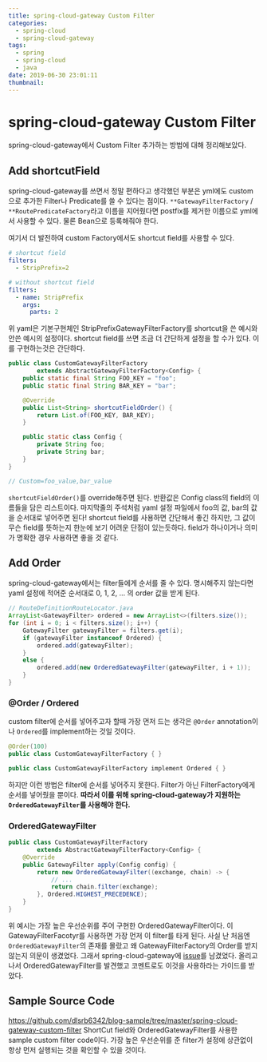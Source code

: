 ```yaml
---
title: spring-cloud-gateway Custom Filter
categories:
  - spring-cloud
  - spring-cloud-gateway
tags:
  - spring
  - spring-cloud
  - java
date: 2019-06-30 23:01:11
thumbnail:
---
```


# spring-cloud-gateway Custom Filter

spring-cloud-gateway에서 Custom Filter 추가하는 방법에 대해 정리해보았다.

## Add shortcutField
spring-cloud-gateway를 쓰면서 정말 편하다고 생각했던 부분은 yml에도 custom으로 추가한 Filter나 Predicate를 쓸 수 있다는 점이다.
`**GatewayFilterFactory` / `**RoutePredicateFactory`라고 이름을 지어줬다면 postfix를 제거한 이름으로 yml에서 사용할 수 있다. 물론 Bean으로 등록해줘야 한다.

여기서 더 발전하여 custom Factory에서도 shortcut field를 사용할 수 있다.
```yaml
# shortcut field
filters:
  - StripPrefix=2

# without shortcut field
filters:
  - name: StripPrefix
    args:
      parts: 2
```
위 yaml은 기본구현체인 StripPrefixGatewayFilterFactory를 shortcut을 쓴 예시와 안쓴 예시의 설정이다. shortcut field를 쓰면 조금 더 간단하게 설정을 할 수가 있다.
이를 구현하는것은 간단하다.
```java
public class CustomGatewayFilterFactory 
        extends AbstractGatewayFilterFactory<Config> {
    public static final String FOO_KEY = "foo";
    public static final String BAR_KEY = "bar";

    @Override
    public List<String> shortcutFieldOrder() {
        return List.of(FOO_KEY, BAR_KEY);
    }

    public static class Config {
        private String foo;
        private String bar;
    }
}

// Custom=foo_value,bar_value
```
`shortcutFieldOrder()`를 override해주면 된다. 반환값은 Config class의 field의 이름들을 담은 리스트이다. 마지막줄의 주석처럼 yaml 설정 파일에서 foo의 값, bar의 값을 순서대로 넣어주면 된다!
shortcut field를 사용하면 간단해서 좋긴 하지만, 그 값이 무슨 field를 뜻하는지 한눈에 보기 어려운 단점이 있는듯하다. field가 하나이거나 의미가 명확한 경우 사용하면 좋을 것 같다.

## Add Order
spring-cloud-gateway에서는 filter들에게 순서를 줄 수 있다. 명시해주지 않는다면 yaml 설정에 적어준 순서대로 0, 1, 2, ... 의 order 값을 받게 된다. 
```java
// RouteDefinitionRouteLocator.java
ArrayList<GatewayFilter> ordered = new ArrayList<>(filters.size());
for (int i = 0; i < filters.size(); i++) {
	GatewayFilter gatewayFilter = filters.get(i);
	if (gatewayFilter instanceof Ordered) {
		ordered.add(gatewayFilter);
	}
	else {
		ordered.add(new OrderedGatewayFilter(gatewayFilter, i + 1));
	}
}
```

### @Order / Ordered
custom filter에 순서를 넣어주고자 할때 가장 먼저 드는 생각은 `@Order` annotation이나 `Ordered`를 implement하는 것일 것이다.
```java
@Order(100)
public class CustomGatewayFilterFactory { }

public class CustomGatewayFilterFactory implement Ordered { }
```
하지만 이런 방법은 filter에 순서를 넣어주지 못한다. Filter가 아닌 FilterFactory에게 순서를 넣어줬을 뿐이다. **따라서 이를 위해 spring-cloud-gateway가 지원하는 `OrderedGatewayFilter`를 사용해야 한다.**

### OrderedGatewayFilter
```java
public class CustomGatewayFilterFactory 
        extends AbstractGatewayFilterFactory<Config> {
    @Override
    public GatewayFilter apply(Config config) {
        return new OrderedGatewayFilter((exchange, chain) -> {
            // ...
            return chain.filter(exchange);
        }, Ordered.HIGHEST_PRECEDENCE);
    }
}
```
위 예시는 가장 높은 우선순위를 주어 구현한 OrderedGatewayFilter이다. 이 GatewayFilterFacotyr를 사용하면 가장 먼저 이 filter를 타게 된다.
사실 난 처음엔 `OrderedGatewayFilter`의 존재를 몰랐고 왜 GatewayFilterFactory의 Order를 받지 않는지 의문이 생겼었다. 그래서 spring-cloud-gateway에 [issue](https://github.com/spring-cloud/spring-cloud-gateway/issues/1122)를 남겼었다. 올리고나서 OrderedGatewayFilter를 발견했고 코멘트로도 이것을 사용하라는 가이드를 받았다.

## Sample Source Code
https://github.com/dlsrb6342/blog-sample/tree/master/spring-cloud-gateway-custom-filter
ShortCut field와 OrderedGatewayFilter를 사용한 sample custom filter code이다. 가장 높은 우선순위를 준 filter가 설정에 상관없이 항상 먼저 실행되는 것을 확인할 수 있을 것이다.

